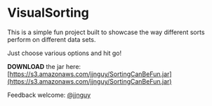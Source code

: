 VisualSorting
=============

This is a simple fun project built to showcase the way different sorts perform on different data sets.

Just choose various options and hit go!

**DOWNLOAD** the jar here: [https://s3.amazonaws.com/jjnguy/SortingCanBeFun.jar](https://s3.amazonaws.com/jjnguy/SortingCanBeFun.jar)

Feedback welcome: [@jjnguy](http://twitter.com/jjnguy)
